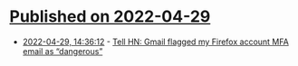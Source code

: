 # [Published on 2022-04-29](index.md)

* [2022-04-29, 14:36:12](https://news.ycombinator.com/item?id=31205708) - [Tell HN: Gmail flagged my Firefox account MFA email as “dangerous”](https://news.ycombinator.com/item?id=31205708)
